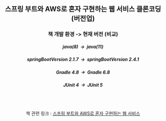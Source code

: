 <div align="center">

## 스프링 부트와 AWS로 혼자 구현하는 웹 서비스 클론코딩(버전업)


### 책 개발 환경 -> 현재 버전 (비교)
##### java(8)&nbsp;&nbsp;->&nbsp;&nbsp;java(11)
  

##### springBootVersion 2.1.7&nbsp;&nbsp;->&nbsp;&nbsp;springBootVersion  2.4.1
  

##### Gradle 4.8&nbsp;&nbsp;->&nbsp;&nbsp;Gradle 6.8
  

##### JUnit 4&nbsp;&nbsp;->&nbsp;&nbsp;JUnit 5

<br>
<br>
  
책 관련 링크 :  <u> <a href="https://jojoldu.tistory.com/463" target="_blank">스프링 부트와 AWS로 혼자 구현하는 웹 서비스</a> </u>
</div>
